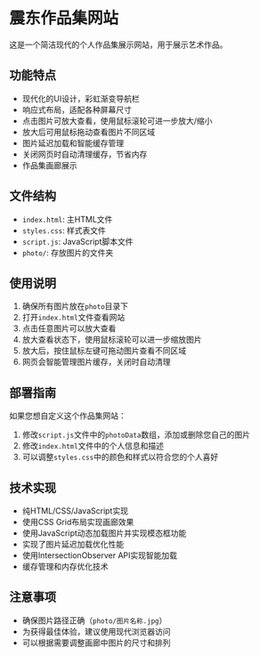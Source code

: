 # 震东作品集网站

这是一个简洁现代的个人作品集展示网站，用于展示艺术作品。

## 功能特点

- 现代化的UI设计，彩虹渐变导航栏
- 响应式布局，适配各种屏幕尺寸
- 点击图片可放大查看，使用鼠标滚轮可进一步放大/缩小
- 放大后可用鼠标拖动查看图片不同区域
- 图片延迟加载和智能缓存管理
- 关闭网页时自动清理缓存，节省内存
- 作品集画廊展示

## 文件结构

- `index.html`: 主HTML文件
- `styles.css`: 样式表文件
- `script.js`: JavaScript脚本文件
- `photo/`: 存放图片的文件夹

## 使用说明

1. 确保所有图片放在`photo`目录下
2. 打开`index.html`文件查看网站
3. 点击任意图片可以放大查看
4. 放大查看状态下，使用鼠标滚轮可以进一步缩放图片
5. 放大后，按住鼠标左键可拖动图片查看不同区域
6. 网页会智能管理图片缓存，关闭时自动清理

## 部署指南

如果您想自定义这个作品集网站：

1. 修改`script.js`文件中的`photoData`数组，添加或删除您自己的图片
2. 修改`index.html`文件中的个人信息和描述
3. 可以调整`styles.css`中的颜色和样式以符合您的个人喜好

## 技术实现

- 纯HTML/CSS/JavaScript实现
- 使用CSS Grid布局实现画廊效果
- 使用JavaScript动态加载图片并实现模态框功能
- 实现了图片延迟加载优化性能
- 使用IntersectionObserver API实现智能加载
- 缓存管理和内存优化技术

## 注意事项

- 确保图片路径正确（`photo/图片名称.jpg`）
- 为获得最佳体验，建议使用现代浏览器访问
- 可以根据需要调整画廊中图片的尺寸和排列 
